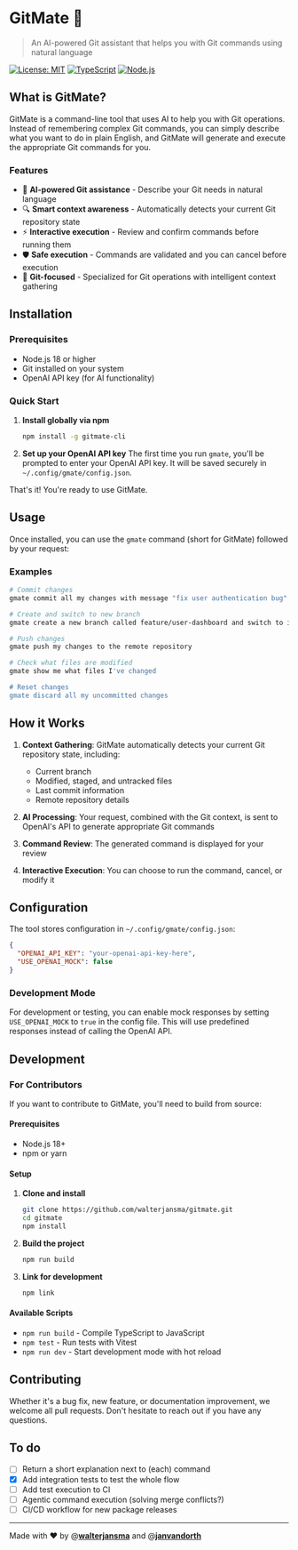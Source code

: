 
# GitMate 🤖

> An AI-powered Git assistant that helps you with Git commands using natural language

[![License: MIT](https://img.shields.io/badge/License-MIT-blue.svg)](https://opensource.org/licenses/MIT)
[![TypeScript](https://img.shields.io/badge/TypeScript-5.8.3-blue.svg)](https://www.typescriptlang.org/)
[![Node.js](https://img.shields.io/badge/Node.js-18+-green.svg)](https://nodejs.org/)

## What is GitMate?

GitMate is a command-line tool that uses AI to help you with Git operations. Instead of remembering complex Git commands, you can simply describe what you want to do in plain English, and GitMate will generate and execute the appropriate Git commands for you.

### Features

- 🤖 **AI-powered Git assistance** - Describe your Git needs in natural language
- 🔍 **Smart context awareness** - Automatically detects your current Git repository state
- ⚡ **Interactive execution** - Review and confirm commands before running them
- 🛡️ **Safe execution** - Commands are validated and you can cancel before execution
- 🎯 **Git-focused** - Specialized for Git operations with intelligent context gathering

## Installation

### Prerequisites

- Node.js 18 or higher
- Git installed on your system
- OpenAI API key (for AI functionality)

### Quick Start

1. **Install globally via npm**
   ```bash
   npm install -g gitmate-cli
   ```

2. **Set up your OpenAI API key**
   The first time you run `gmate`, you'll be prompted to enter your OpenAI API key. It will be saved securely in `~/.config/gmate/config.json`.

That's it! You're ready to use GitMate.

## Usage

Once installed, you can use the `gmate` command (short for GitMate) followed by your request:

### Examples

```bash
# Commit changes
gmate commit all my changes with message "fix user authentication bug"

# Create and switch to new branch
gmate create a new branch called feature/user-dashboard and switch to it

# Push changes
gmate push my changes to the remote repository

# Check what files are modified
gmate show me what files I've changed

# Reset changes
gmate discard all my uncommitted changes
```

## How it Works

1. **Context Gathering**: GitMate automatically detects your current Git repository state, including:
   - Current branch
   - Modified, staged, and untracked files
   - Last commit information
   - Remote repository details

2. **AI Processing**: Your request, combined with the Git context, is sent to OpenAI's API to generate appropriate Git commands

3. **Command Review**: The generated command is displayed for your review

4. **Interactive Execution**: You can choose to run the command, cancel, or modify it

## Configuration

The tool stores configuration in `~/.config/gmate/config.json`:

```json
{
  "OPENAI_API_KEY": "your-openai-api-key-here",
  "USE_OPENAI_MOCK": false
}
```

### Development Mode

For development or testing, you can enable mock responses by setting `USE_OPENAI_MOCK` to `true` in the config file. This will use predefined responses instead of calling the OpenAI API.

## Development

### For Contributors

If you want to contribute to GitMate, you'll need to build from source:

#### Prerequisites

- Node.js 18+
- npm or yarn

#### Setup

1. **Clone and install**
   ```bash
   git clone https://github.com/walterjansma/gitmate.git
   cd gitmate
   npm install
   ```

2. **Build the project**
   ```bash
   npm run build
   ```

3. **Link for development**
   ```bash
   npm link
   ```

#### Available Scripts

- `npm run build` - Compile TypeScript to JavaScript
- `npm test` - Run tests with Vitest
- `npm run dev` - Start development mode with hot reload

## Contributing

Whether it's a bug fix, new feature, or documentation improvement, we welcome all pull requests. Don't hesitate to reach out if you have any questions.

## To do

- [ ] Return a short explanation next to (each) command
- [x] Add integration tests to test the whole flow
- [ ] Add test execution to CI
- [ ] Agentic command execution (solving merge conflicts?)
- [ ] CI/CD workflow for new package releases
---

Made with ❤️ by @[**walterjansma**](https://github.com/walterjansma) and @[**janvandorth**](https://github.com/janvandorth)